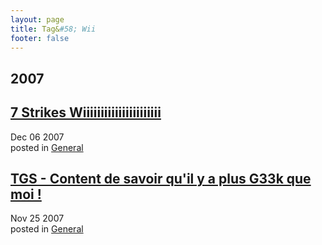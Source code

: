 ```yaml
---
layout: page
title: Tag&#58; Wii
footer: false
---
```


<div id="blog-archives" class="category">
<h2>2007</h2>

<article>
<h1><a href="/2007/12/06/6-strikes-wiiiiiiiiiiiiiiiiiiiiii/index.html">7 Strikes Wiiiiiiiiiiiiiiiiiiiiii</a></h1>
<time datetime="2007-12-06T00:00:00-06:00" pubdate><span class='month'>Dec</span> <span class='day'>06</span> <span class='year'>2007</span></time>
<footer>
<span class="categories">posted in 
<a href='/categories/general/'>General</a></span>
</footer>
</article>

<article>
<h1><a href="/2007/11/25/tgs-content-de-savoir-quil-y-a-plus-g33k-que-moi/index.html">TGS - Content de savoir qu'il y a plus G33k que moi !</a></h1>
<time datetime="2007-11-25T00:00:00-06:00" pubdate><span class='month'>Nov</span> <span class='day'>25</span> <span class='year'>2007</span></time>
<footer>
<span class="categories">posted in 
<a href='/categories/general/'>General</a></span>
</footer>
</article>
</div>
